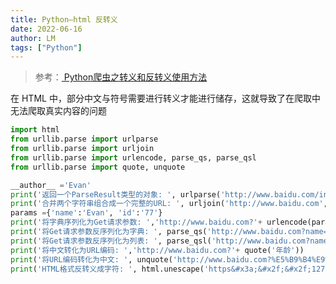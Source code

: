 ```yaml
---
title: Python—html 反转义
date: 2022-06-16
author: LM
tags: ["Python"]
---
```


> 参考：[ Python爬虫之转义和反转义使用方法 ](https://wenku.baidu.com/view/4a893f47deccda38376baf1ffc4ffe473368fd80.html)

在 HTML 中，部分中文与符号需要进行转义才能进行储存，这就导致了在爬取中无法爬取真实内容的问题

```python
import html
from urllib.parse import urlparse
from urllib.parse import urljoin
from urllib.parse import urlencode, parse_qs, parse_qsl
from urllib.parse import quote, unquote

__author__ ='Evan'
print('返回⼀个ParseResult类型的对象: ', urlparse('http://www.baidu.com/index.html;user?id=5#comment'))
print('合并两个字符串组合成⼀个完整的URL: ', urljoin('http://www.baidu.com','index.html'))
params ={'name':'Evan', 'id':'77'}
print('将字典序列化为Get请求参数: ','http://www.baidu.com?'+ urlencode(params))
print('将Get请求参数反序列化为字典: ', parse_qs('http://www.baidu.com?name=Evan&id=77'))
print('将Get请求参数反序列化为列表: ', parse_qsl('http://www.baidu.com?name=Evan&id=77'))
print('将中⽂转化为URL编码: ','http://www.baidu.com?'+ quote('年龄'))
print('将URL编码转化为中⽂: ', unquote('http://www.baidu.com?%E5%B9%B4%E9%BE%84'))
print('HTML格式反转义成字符: ', html.unescape('https&#x3a;&#x2f;&#x2f;127.0.0.1&#x2f;report')
```

